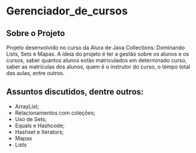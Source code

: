 # Gerenciador_de_cursos

## Sobre o Projeto
Projeto desenvolvido no curso da Alura de Java Collections: Dominando Lists, Sets e Mapas.
A ideia do projeto é ter a gestão sobre os alunos e os cursos, saber quantos alunos estão matriculados em determinado curso, saber as matrículas dos alunos, quem é o instrutor do curso, o tempo total das aulas, entre outros. 

## Assuntos discutidos, dentre outros:

* ArrayList;
* Relacionamentos com coleções;
* Uso de Sets;
* Equals e Hashcode;
* Hashset e Iterators;
* Mapas
* Lists


